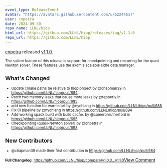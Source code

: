 ```yaml
---
event_type: ReleaseEvent
avatar: "https://avatars.githubusercontent.com/u/6224451?"
user: cnpetra
date: 2024-09-30
repo_name: LLNL/hiop
html_url: https://github.com/LLNL/hiop/releases/tag/v1.1.0
repo_url: https://github.com/LLNL/hiop
---
```


<a href='https://github.com/cnpetra' target='_blank'>cnpetra</a> released <a href='https://github.com/LLNL/hiop/releases/tag/v1.1.0' target='_blank'>v1.1.0</a>.

<small>The salient feature of this release is support for checkpointing and restarting for the quasi-Newton solver. These features use the axom's scalable sidre data manager.

## What's Changed
* Update cmake paths be relative to hiop project by @chapman39 in https://github.com/LLNL/hiop/pull/684
* Patch two memory leaks that cause more leaks by @tepperly in https://github.com/LLNL/hiop/pull/685
* add new function for warmstart by @nychiang in https://github.com/LLNL/hiop/pull/688
* Fix CI pipeline by @nychiang in https://github.com/LLNL/hiop/pull/694
* Add working spack build with build cache. by @cameronrutherford in https://github.com/LLNL/hiop/pull/695
* Checkpointing (quasi-Newton solver) by @cnpetra in https://github.com/LLNL/hiop/pull/693


## New Contributors
* @chapman39 made their first contribution in https://github.com/LLNL/hiop/pull/684

**Full Changelog**: https://github.com/LLNL/hiop/compare/v1.0.3...v1.1.0</small><a href='https://github.com/LLNL/hiop/releases/tag/v1.1.0' target='_blank'>View Comment</a>